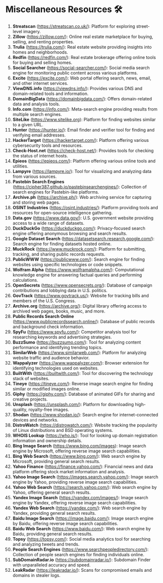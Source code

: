 # Miscellaneous Resources 🛠️

1. **Streatscan** (https://streatscan.co.uk/): Platform for exploring street-level imagery.
2. **Zillow** (https://zillow.com/): Online real estate marketplace for buying, selling, and renting properties.
3. **Trulia** (https://trulia.com/): Real estate website providing insights into homes and neighborhoods.
4. **Redfin** (https://redfin.com/): Real estate brokerage offering online tools for buying and selling homes.
5. **Social Searcher** (https://social-searcher.com/): Social media search engine for monitoring public content across various platforms.
6. **Excite** (https://excite.com/): Web portal offering search, news, email, and other internet services.
7. **ViewDNS.info** (https://viewdns.info/): Provides various DNS and domain-related tools and information.
8. **DomainBigData** (https://domainbigdata.com/): Offers domain-related data and analysis tools.
9. **Info.com** (https://info.com/): Meta-search engine providing results from multiple search engines.
10. **SiteLike** (https://www.sitelike.org): Platform for finding websites similar to a given URL.
11. **Hunter** (https://hunter.io/): Email finder and verifier tool for finding and verifying email addresses.
12. **HackerTarget** (https://hackertarget.com/): Platform offering various cybersecurity tools and resources.
13. **Check-Host.net** (https://check-host.net/): Provides tools for checking the status of internet hosts.
14. **Epieos** (https://epieos.com/): Platform offering various online tools and utilities.
15. **Lampyre** (https://lampyre.io/): Tool for visualizing and analyzing data from various sources.
16. **Pastebin Search Engines** (https://cipher387.github.io/pastebinsearchengines/): Collection of search engines for Pastebin-like platforms.
17. **Archive.ph** (https://archive.ph/): Web archiving service for capturing and storing web pages.
18. **OSINT Industries** (https://osint.industries/): Platform providing tools and resources for open-source intelligence gathering.
19. **Data.gov** (https://www.data.gov/): U.S. government website providing access to a wide range of datasets.
20. **DuckDuckGo** (https://duckduckgo.com/): Privacy-focused search engine offering anonymous browsing and search results.
21. **Google Dataset Search** (https://datasetsearch.research.google.com/): Search engine for finding datasets hosted online.
22. **MuckRock** (https://www.muckrock.com/): Platform for submitting, tracking, and sharing public records requests.
23. **PublicWWW** (https://publicwww.com/): Search engine for finding websites using specific technologies or code snippets.
24. **Wolfram Alpha** (https://www.wolframalpha.com/): Computational knowledge engine for answering factual queries and performing calculations.
25. **OpenSecrets** (https://www.opensecrets.org/): Database of campaign contributions and lobbying data in U.S. politics.
26. **GovTrack** (https://www.govtrack.us/): Website for tracking bills and members of the U.S. Congress.
27. **Archive.org** (https://archive.org/): Digital library offering access to archived web pages, books, music, and more.
28. **Public Records Search Online** (https://www.publicrecordssearch.online/): Database of public records and background check information.
29. **SpyFu** (https://www.spyfu.com/): Competitor analysis tool for researching keywords and advertising strategies.
30. **BuzzSumo** (https://buzzsumo.com/): Tool for analyzing content performance and identifying trending topics.
31. **SimilarWeb** (https://www.similarweb.com/): Platform for analyzing website traffic and audience behavior.
32. **Wappalyzer** (https://www.wappalyzer.com/): Browser extension for identifying technologies used on websites.
33. **BuiltWith** (https://builtwith.com/): Tool for discovering the technology stack of websites.
34. **Tineye** (https://tineye.com/): Reverse image search engine for finding similar or modified images online.
35. **Giphy** (https://giphy.com/): Database of animated GIFs for sharing and creative projects.
36. **Unsplash** (https://unsplash.com/): Platform for downloading high-quality, royalty-free images.
37. **Shodan** (https://www.shodan.io/): Search engine for internet-connected devices and networks.
38. **DistroWatch** (https://distrowatch.com/): Website tracking the popularity of Linux distributions and BSD operating systems.
39. **WHOIS Lookup** (https://who.is/): Tool for looking up domain registration information and ownership details.
40. **Bing Image Search** (https://www.bing.com/images): Image search engine by Microsoft, offering reverse image search capabilities.
41. **Bing Web Search** (https://www.bing.com/): Web search engine by Microsoft, providing general search results.
42. **Yahoo Finance** (https://finance.yahoo.com/): Financial news and data platform offering stock market information and analysis.
43. **Yahoo Image Search** (https://images.search.yahoo.com/): Image search engine by Yahoo, providing reverse image search capabilities.
44. **Yahoo Web Search** (https://search.yahoo.com/): Web search engine by Yahoo, offering general search results.
45. **Yandex Image Search** (https://yandex.com/images/): Image search engine by Yandex, offering reverse image search capabilities.
46. **Yandex Web Search** (https://yandex.com/): Web search engine by Yandex, providing general search results.
47. **Baidu Image Search** (https://image.baidu.com/): Image search engine by Baidu, offering reverse image search capabilities.
48. **Baidu Web Search** (https://www.baidu.com/): Web search engine by Baidu, providing general search results.
49. **Topsy** (https://topsy.com/): Social media analytics tool for searching and analyzing tweets and trends.
50. **People Search Engines** (https://www.searchpeopledirectory.com/): Collection of people search engines for finding individuals online.
51. **SubDomainRadar.io** (https://subdomainradar.io/): Subdomain Finder with unparalleled accuracy and speed.
52. **LeakRadar** (https://leakradar.io/): Scans for compromised emails and domains in stealer logs.
